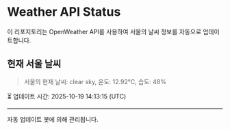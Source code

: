 
# Weather API Status

이 리포지토리는 OpenWeather API를 사용하여 서울의 날씨 정보를 자동으로 업데이트합니다.

## 현재 서울 날씨
> 서울의 현재 날씨: clear sky, 온도: 12.92°C, 습도: 48%

⏳ 업데이트 시간: 2025-10-19 14:13:15 (UTC)

---
자동 업데이트 봇에 의해 관리됩니다.
